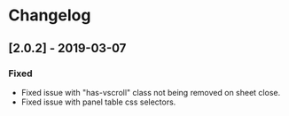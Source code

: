 # Changelog

## [2.0.2] - 2019-03-07

### Fixed

- Fixed issue with "has-vscroll" class not being removed on sheet close.
- Fixed issue with panel table css selectors.
